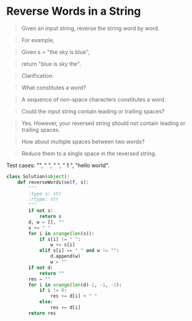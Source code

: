 # Reverse Words in a String

> Given an input string, reverse the string word by word.

> For example,

> Given s = "the sky is blue",

> return "blue is sky the".

> Clarification:

> What constitutes a word?

> A sequence of non-space characters constitutes a word.

> Could the input string contain leading or trailing spaces?

> Yes. However, your reversed string should not contain leading or trailing spaces.

> How about multiple spaces between two words?

> Reduce them to a single space in the reversed string.

Test cases: "", " ", "    ", "  1   ", "hello   world".

```Python
class Solution(object):
    def reverseWords(self, s):
        """
        :type s: str
        :rtype: str
        """
        if not s:
            return s
        d, w = [], ""
        s += " "
        for i in xrange(len(s)):
            if s[i] != " ":
                w += s[i]
            elif s[i] == " " and w != "":
                d.append(w)
                w = ""
        if not d:
            return ""
        res = ""
        for i in xrange(len(d)-1, -1, -1):
            if i != 0:
                res += d[i] + " "
            else:
                res += d[i]
        return res
```
